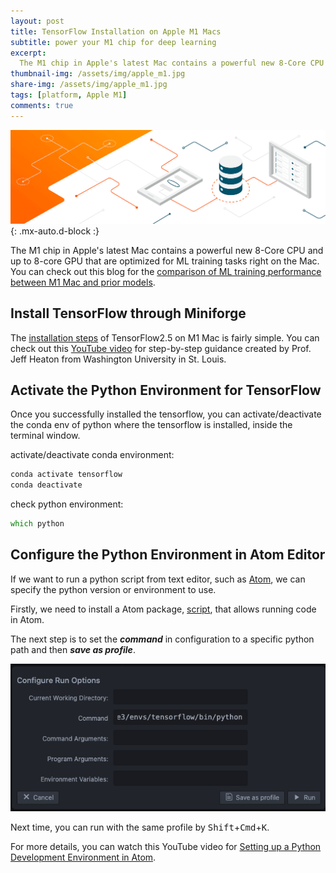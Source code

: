 ```yaml
---
layout: post
title: TensorFlow Installation on Apple M1 Macs
subtitle: power your M1 chip for deep learning
excerpt:
  The M1 chip in Apple's latest Mac contains a powerful new 8-Core CPU and up to 8-core GPU that are optimized for ML training tasks right on the Mac.
thumbnail-img: /assets/img/apple_m1.jpg
share-img: /assets/img/apple_m1.jpg
tags: [platform, Apple M1]
comments: true
---
```

![TensorFlow](/assets/img/tensorflow.png){: .mx-auto.d-block :}

The M1 chip in Apple's latest Mac contains a powerful new 8-Core CPU and up to 8-core GPU that are optimized for ML training tasks right on the Mac. You can check out this blog for the [comparison of ML training performance between M1 Mac and prior models](https://blog.tensorflow.org/2020/11/accelerating-tensorflow-performance-on-mac.html).

## Install TensorFlow through Miniforge

The [installation steps](https://github.com/jeffheaton/t81_558_deep_learning/blob/master/install/tensorflow-install-mac-metal-jul-2021.ipynb) of TensorFlow2.5 on M1 Mac is fairly simple. You can check out this [YouTube video](https://www.youtube.com/watch?v=_CO-ND1FTOU) for step-by-step guidance created by Prof. Jeff Heaton from Washington University in St. Louis.

## Activate the Python Environment for TensorFlow

Once you successfully installed the tensorflow, you can activate/deactivate the conda env of python where the tensorflow is installed, inside the terminal window.

activate/deactivate conda environment:
```zsh
conda activate tensorflow
conda deactivate
```
check python environment:
```zsh
which python
```

## Configure the Python Environment in Atom Editor

If we want to run a python script from text editor, such as [Atom](https://atom.io), we can specify the python version or environment to use.  

Firstly, we need to install a Atom package, [script](https://atom.io/packages/script), that allows running code in Atom.

The next step is to set the _**command**_ in configuration to a specific python path and then _**save as profile**_.

![Atom](/assets/img/atom_scripts.png)

Next time, you can run with the same profile by <kbd>Shift</kbd>+<kbd>Cmd</kbd>+<kbd>K</kbd>.

For more details, you can watch this YouTube video for [Setting up a Python Development Environment in Atom](https://www.youtube.com/watch?v=DjEuROpsvp4&t=8s).
